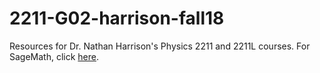 # 2211-G02-harrison-fall18
Resources for Dr. Nathan Harrison's Physics 2211 and 2211L courses.
For SageMath, click [here](https://ungphysics.github.io/2211-G02-harrison-fall18/).
